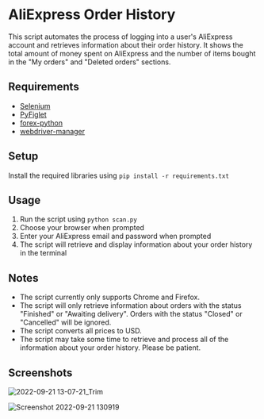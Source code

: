 # AliExpress Order History

This script automates the process of logging into a user's AliExpress account and retrieves information about their order history. It shows the total amount of money spent on AliExpress and the number of items bought in the "My orders" and "Deleted orders" sections.

## Requirements
- [Selenium](https://pypi.org/project/selenium/)
- [PyFiglet](https://pypi.org/project/pyfiglet/)
- [forex-python](https://pypi.org/project/forex-python/)
- [webdriver-manager](https://pypi.org/project/webdriver-manager/)

## Setup
 Install the required libraries using `pip install -r requirements.txt`


## Usage
1. Run the script using `python scan.py`
2. Choose your browser when prompted
3. Enter your AliExpress email and password when prompted
4. The script will retrieve and display information about your order history in the terminal

## Notes
- The script currently only supports Chrome and Firefox.
- The script will only retrieve information about orders with the status "Finished" or "Awaiting delivery". Orders with the status "Closed" or "Cancelled" will be ignored.
- The script converts all prices to USD.
- The script may take some time to retrieve and process all of the information about your order history. Please be patient.

## Screenshots
![2022-09-21 13-07-21_Trim](https://user-images.githubusercontent.com/68149162/191480383-00cb7454-f3c2-4b40-b73f-e1593f00f274.gif)

![Screenshot 2022-09-21 130919](https://user-images.githubusercontent.com/68149162/191479597-c966b002-f1f5-4531-9f36-95e0cfcc90ec.png)
